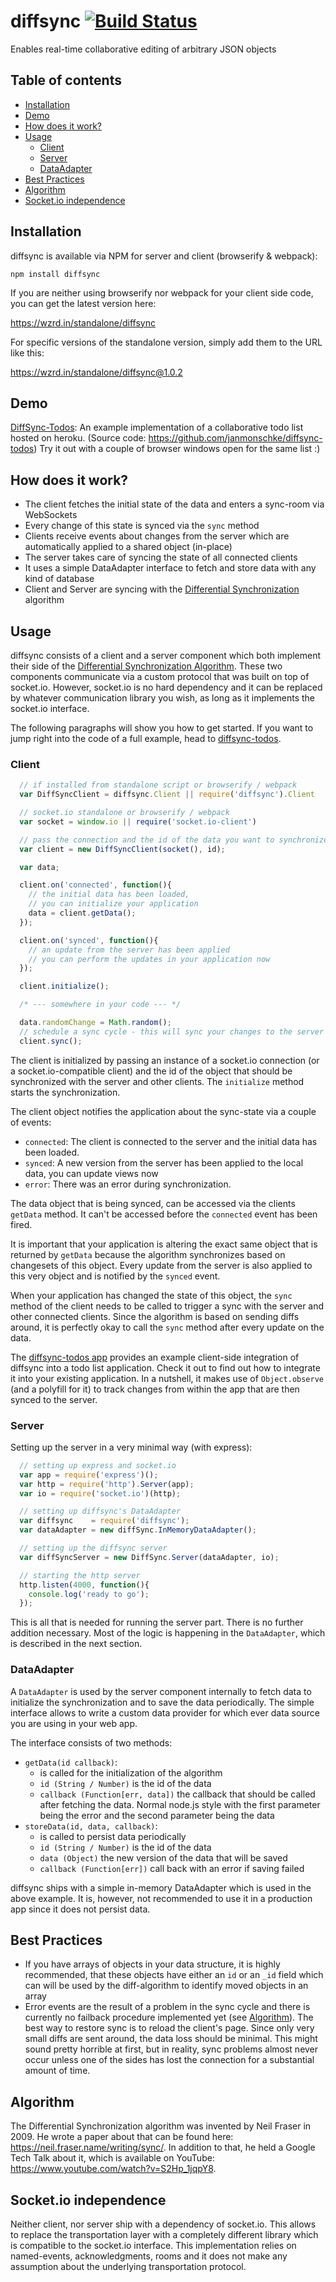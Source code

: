 # diffsync [![Build Status](https://travis-ci.org/janmonschke/diffsync.svg?branch=master)](https://travis-ci.org/janmonschke/diffsync)

Enables real-time collaborative editing of arbitrary JSON objects

## Table of contents

- [Installation](#installation)
- [Demo](#demo)
- [How does it work?](#how-does-it-work)
- [Usage](#usage)
  - [Client](#client)
  - [Server](#server)
  - [DataAdapter](#dataadapter)
- [Best Practices](#best-practices)
- [Algorithm](#algorithm)
- [Socket.io independence](#socketio-independence)

## Installation

diffsync is available via NPM for server and client (browserify & webpack):

`npm install diffsync`

If you are neither using browserify nor webpack for your client side code, you can get the latest version here:

<https://wzrd.in/standalone/diffsync>

For specific versions of the standalone version, simply add them to the URL like this:

<https://wzrd.in/standalone/diffsync@1.0.2>

## Demo

[DiffSync-Todos](https://diffsync-todos.herokuapp.com): An example implementation of a collaborative todo list hosted on heroku. (Source code: <https://github.com/janmonschke/diffsync-todos>) Try it out with a couple of browser windows open for the same list :)

## How does it work?

- The client fetches the initial state of the data and enters a sync-room via WebSockets
- Every change of this state is synced via the `sync` method
- Clients receive events about changes from the server which are automatically applied to a shared object (in-place)
- The server takes care of syncing the state of all connected clients
- It uses a simple DataAdapter interface to fetch and store data with any kind of database
- Client and Server are syncing with the [Differential Synchronization](#algorithm) algorithm

## Usage

diffsync consists of a client and a server component which both implement their side of the [Differential Synchronization Algorithm](#algorithm). These two components communicate via a custom protocol that was built on top of socket.io. However, socket.io is no hard dependency and it can be replaced by whatever communication library you wish, as long as it implements the socket.io interface.

The following paragraphs will show you how to get started. If you want to jump right into the code of a full example, head to [diffsync-todos](https://github.com/janmonschke/diffsync-todos).

### Client

```javascript
  // if installed from standalone script or browserify / webpack
  var DiffSyncClient = diffsync.Client || require('diffsync').Client

  // socket.io standalone or browserify / webpack
  var socket = window.io || require('socket.io-client')

  // pass the connection and the id of the data you want to synchronize
  var client = new DiffSyncClient(socket(), id);

  var data;

  client.on('connected', function(){
    // the initial data has been loaded,
    // you can initialize your application
    data = client.getData();
  });

  client.on('synced', function(){
    // an update from the server has been applied
    // you can perform the updates in your application now
  });

  client.initialize();

  /* --- somewhere in your code --- */

  data.randomChange = Math.random();
  // schedule a sync cycle - this will sync your changes to the server
  client.sync();

```

The client is initialized by passing an instance of a socket.io connection (or a socket.io-compatible client) and the id of the object that should be synchronized with the server and other clients. The `initialize` method starts the synchronization.

The client object notifies the application about the sync-state via a couple of events:

- `connected`: The client is connected to the server and the initial data has been loaded.
- `synced`: A new version from the server has been applied to the local data, you can update views now
- `error`: There was an error during synchronization.

The data object that is being synced, can be accessed via the clients `getData` method. It can't be accessed before the `connected` event has been fired.

It is important that your application is altering the exact same object that is returned by `getData` because the algorithm synchronizes based on changesets of this object. Every update from the server is also applied to this very object and is notified by the `synced` event.

When your application has changed the state of this object, the `sync` method of the client needs to be called to trigger a sync with the server and other connected clients. Since the algorithm is based on sending diffs around, it is perfectly okay to call the `sync` method after every update on the data.

The [diffsync-todos app](https://github.com/janmonschke/diffsync-todos) provides an example client-side integration of diffsync into a todo list application. Check it out to find out how to integrate it into your existing application. In a nutshell, it makes use of `Object.observe` (and a polyfill for it) to track changes from within the app that are then synced to the server.

### Server

Setting up the server in a very minimal way (with express):

```javascript
  // setting up express and socket.io
  var app = require('express')();
  var http = require('http').Server(app);
  var io = require('socket.io')(http);

  // setting up diffsync's DataAdapter
  var diffsync    = require('diffsync');
  var dataAdapter = new diffSync.InMemoryDataAdapter();

  // setting up the diffsync server
  var diffSyncServer = new DiffSync.Server(dataAdapter, io);

  // starting the http server
  http.listen(4000, function(){
    console.log('ready to go');
  });

```

This is all that is needed for running the server part. There is no further addition necessary. Most of the logic is happening in the `DataAdapter`, which is described in the next section.

### DataAdapter

A `DataAdapter` is used by the server component internally to fetch data to initialize the synchronization and to save the data periodically. The simple interface allows to write a custom data provider for which ever data source you are using in your web app.

The interface consists of two methods:

- `getData(id callback)`:
  - is called for the initialization of the algorithm
  - `id (String / Number)` is the id of the data
  - `callback (Function[err, data])` the callback that should be called after fetching the data. Normal node.js style with the first parameter being the error and the second parameter being the data
- `storeData(id, data, callback)`:
  - is called to persist data periodically
  - `id (String / Number)` is the id of the data
  - `data (Object)` the new version of the data that will be saved
  - `callback (Function[err])` call back with an error if saving failed

diffsync ships with a simple in-memory DataAdapter which is used in the above example. It is, however, not recommended to use it in a production app since it does not persist data.

## Best Practices

- If you have arrays of objects in your data structure, it is highly recommended, that these objects have either an `id` or an `_id` field which can will be used by the diff-algorithm to identify moved objects in an array
- Error events are the result of a problem in the sync cycle and there is currently no failback procedure implemented yet (see [Algorithm](#algorithm)). The best way to restore sync is to reload the client's page. Since only very small diffs are sent around, the data loss should be minimal. This might sound pretty horrible at first, but in reality, sync problems almost never occur unless one of the sides has lost the connection for a substantial amount of time.

## Algorithm

The Differential Synchronization algorithm was invented by Neil Fraser in 2009. He wrote a paper about that can be found here: <https://neil.fraser.name/writing/sync/>. In addition to that, he held a Google Tech Talk about it, which is available on YouTube: <https://www.youtube.com/watch?v=S2Hp_1jqpY8>.

## Socket.io independence

Neither client, nor server ship with a dependency of socket.io. This allows to replace the transportation layer with a completely different library which is compatible to the socket.io interface. This implementation relies on named-events, acknowledgments, rooms and it does not make any assumption about the underlying transportation protocol.
